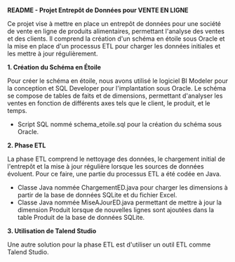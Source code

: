 **README - Projet Entrepôt de Données pour VENTE EN LIGNE**

Ce projet vise à mettre en place un entrepôt de données pour une société de vente en ligne de produits alimentaires, permettant l'analyse des ventes et des clients. Il comprend la création d'un schéma en étoile sous Oracle et la mise en place d'un processus ETL pour charger les données initiales et les mettre à jour régulièrement.

**1. Création du Schéma en Étoile**

Pour créer le schéma en étoile, nous avons utilisé le logiciel BI Modeler pour la conception et SQL Developer pour l'implantation sous Oracle. Le schéma se compose de tables de faits et de dimensions, permettant d'analyser les ventes en fonction de différents axes tels que le client, le produit, et le temps.

- Script SQL nommé schema_etoile.sql pour la création du schéma sous Oracle.

**2. Phase ETL**

La phase ETL comprend le nettoyage des données, le chargement initial de l'entrepôt et la mise à jour régulière lorsque les sources de données évoluent. Pour ce faire, une partie du processus ETL a été codée en Java.

- Classe Java nommée ChargementED.java pour charger les dimensions à partir de la base de données SQLite et du fichier Excel. 
- Classe Java nommée MiseAJourED.java permettant de mettre à jour la dimension Produit lorsque de nouvelles lignes sont ajoutées dans la table Produit de la base de données SQLite.

**3. Utilisation de Talend Studio**

Une autre solution pour la phase ETL est d'utiliser un outil ETL comme Talend Studio.
